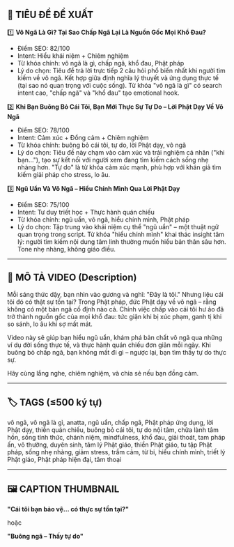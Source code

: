 ## 🎯 TIÊU ĐỀ ĐỀ XUẤT

1️⃣ **Vô Ngã Là Gì? Tại Sao Chấp Ngã Lại Là Nguồn Gốc Mọi Khổ Đau?**
- Điểm SEO: 82/100
- Intent: Hiểu khái niệm + Chiêm nghiệm
- Từ khóa chính: vô ngã là gì, chấp ngã, khổ đau, Phật pháp
- Lý do chọn: Tiêu đề trả lời trực tiếp 2 câu hỏi phổ biến nhất khi người tìm kiếm về vô ngã. Kết hợp giữa định nghĩa lý thuyết và ứng dụng thực tế (tại sao nó quan trọng với cuộc sống). Từ khóa "vô ngã là gì" có search intent cao, "chấp ngã" và "khổ đau" tạo emotional hook.

2️⃣ **Khi Bạn Buông Bỏ Cái Tôi, Bạn Mới Thực Sự Tự Do – Lời Phật Dạy Về Vô Ngã**
- Điểm SEO: 78/100
- Intent: Cảm xúc + Đồng cảm + Chiêm nghiệm
- Từ khóa chính: buông bỏ cái tôi, tự do, lời Phật dạy, vô ngã
- Lý do chọn: Tiêu đề này chạm vào cảm xúc và trải nghiệm cá nhân ("khi bạn..."), tạo sự kết nối với người xem đang tìm kiếm cách sống nhẹ nhàng hơn. "Tự do" là từ khóa cảm xúc mạnh, phù hợp với khán giả tìm kiếm giải pháp cho stress, lo âu.

3️⃣ **Ngũ Uẩn Và Vô Ngã – Hiểu Chính Mình Qua Lời Phật Dạy**
- Điểm SEO: 75/100
- Intent: Tư duy triết học + Thực hành quán chiếu
- Từ khóa chính: ngũ uẩn, vô ngã, hiểu chính mình, Phật pháp
- Lý do chọn: Tập trung vào khái niệm cụ thể "ngũ uẩn" – một thuật ngữ quan trọng trong script. Từ khóa "hiểu chính mình" khai thác insight tâm lý: người tìm kiếm nội dung tâm linh thường muốn hiểu bản thân sâu hơn. Tone nhẹ nhàng, không giáo điều.

---

## 📜 MÔ TẢ VIDEO (Description)

Mỗi sáng thức dậy, bạn nhìn vào gương và nghĩ: "Đây là tôi." Nhưng liệu cái tôi đó có thật sự tồn tại? Trong Phật pháp, đức Phật dạy về vô ngã – rằng không có một bản ngã cố định nào cả. Chính việc chấp vào cái tôi hư ảo đã trở thành nguồn gốc của mọi khổ đau: tức giận khi bị xúc phạm, ganh tị khi so sánh, lo âu khi sợ mất mát.

Video này sẽ giúp bạn hiểu ngũ uẩn, khám phá bản chất vô ngã qua những ví dụ đời sống thực tế, và thực hành quán chiếu đơn giản mỗi ngày. Khi buông bỏ chấp ngã, bạn không mất đi gì – ngược lại, bạn tìm thấy tự do thực sự.

Hãy cùng lắng nghe, chiêm nghiệm, và chia sẻ nếu bạn đồng cảm.

---

## 🏷️ TAGS (≤500 ký tự)

vô ngã, vô ngã là gì, anatta, ngũ uẩn, chấp ngã, Phật pháp ứng dụng, lời Phật dạy, thiền quán chiếu, buông bỏ cái tôi, tự do nội tâm, chữa lành tâm hồn, sống tỉnh thức, chánh niệm, mindfulness, khổ đau, giải thoát, tam pháp ấn, vô thường, duyên sinh, tâm lý Phật giáo, thiền Phật giáo, tu tập Phật pháp, sống nhẹ nhàng, giảm stress, trầm cảm, từ bi, hiểu chính mình, triết lý Phật giáo, Phật pháp hiện đại, tâm thoại

---

## 🖼️ CAPTION THUMBNAIL

**"Cái tôi bạn bảo vệ… có thực sự tồn tại?"**

hoặc

**"Buông ngã – Thấy tự do"**